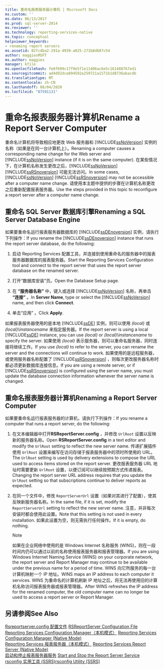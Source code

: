 ```yaml
---
title: 重命名报表服务器计算机 | Microsoft Docs
ms.custom: ''
ms.date: 06/13/2017
ms.prod: sql-server-2014
ms.reviewer: ''
ms.technology: reporting-services-native
ms.topic: conceptual
helpviewer_keywords:
- renaming report servers
ms.assetid: 82fc4ba2-291a-4939-a025-271b8d687c54
author: maggiesMSFT
ms.author: maggies
manager: kfile
ms.openlocfilehash: fe8f699c17f9e5f1e11406ac6e5c161488767ed1
ms.sourcegitcommit: ad4d92dce894592a259721a1571b1d8736abacdb
ms.translationtype: MT
ms.contentlocale: zh-CN
ms.lasthandoff: 08/04/2020
ms.locfileid: "87591131"
---
```

# <a name="rename-a-report-server-computer"></a><span data-ttu-id="74744-102">重命名报表服务器计算机</span><span class="sxs-lookup"><span data-stu-id="74744-102">Rename a Report Server Computer</span></span>
  <span data-ttu-id="74744-103">重命名计算机将导致相应地更改 Web 服务器和 [!INCLUDE[ssNoVersion](../../includes/ssnoversion-md.md)] 实例的名称（如果是在同一台计算机上）。</span><span class="sxs-lookup"><span data-stu-id="74744-103">Renaming a computer causes a corresponding name change for the Web server and [!INCLUDE[ssNoVersion](../../includes/ssnoversion-md.md)] instance (if it is on the same computer).</span></span> <span data-ttu-id="74744-104">在某些情况下，在计算机名称发生更改之后，[!INCLUDE[ssNoVersion](../../includes/ssnoversion-md.md)] [!INCLUDE[ssRSnoversion](../../includes/ssrsnoversion-md.md)] 可能无法访问。</span><span class="sxs-lookup"><span data-stu-id="74744-104">In some cases, [!INCLUDE[ssNoVersion](../../includes/ssnoversion-md.md)] [!INCLUDE[ssRSnoversion](../../includes/ssrsnoversion-md.md)] may not be accessible after a computer name change.</span></span> <span data-ttu-id="74744-105">请使用本主题中提供的步骤在计算机名称更改之后重新配置报表服务器。</span><span class="sxs-lookup"><span data-stu-id="74744-105">Use the steps provided in this topic to reconfigure a report server after a computer name change.</span></span>  
  
## <a name="renaming-a-sql-server-database-engine"></a><span data-ttu-id="74744-106">重命名 SQL Server 数据库引擎</span><span class="sxs-lookup"><span data-stu-id="74744-106">Renaming a SQL Server Database Engine</span></span>  
 <span data-ttu-id="74744-107">如果要重命名运行报表服务器数据库的 [!INCLUDE[ssDEnoversion](../../includes/ssdenoversion-md.md)] 实例，请执行下列操作：</span><span class="sxs-lookup"><span data-stu-id="74744-107">If you rename the [!INCLUDE[ssDEnoversion](../../includes/ssdenoversion-md.md)] instance that runs the report server database, do the following:</span></span>  
  
1.  <span data-ttu-id="74744-108">启动 Reporting Services 配置工具，并连接到使用重命名的服务器中的报表服务器数据库的报表服务器。</span><span class="sxs-lookup"><span data-stu-id="74744-108">Start the Reporting Services Configuration tool and connect to the report server that uses the report server database on the renamed server.</span></span>  
  
2.  <span data-ttu-id="74744-109">打开“数据库安装”页。</span><span class="sxs-lookup"><span data-stu-id="74744-109">Open the Database Setup page.</span></span>  
  
3.  <span data-ttu-id="74744-110">在 **“服务器名称”** 中，键入或选择 [!INCLUDE[ssNoVersion](../../includes/ssnoversion-md.md)] 名称，再单击 **“连接”** 。</span><span class="sxs-lookup"><span data-stu-id="74744-110">In **Server Name**, type or select the [!INCLUDE[ssNoVersion](../../includes/ssnoversion-md.md)] name, and then click **Connect**.</span></span>  
  
4.  <span data-ttu-id="74744-111">单击“应用”  。</span><span class="sxs-lookup"><span data-stu-id="74744-111">Click **Apply**.</span></span>  
  
 <span data-ttu-id="74744-112">如果报表服务器使用的是本地 [!INCLUDE[ssDE](../../includes/ssde-md.md)] 实例，则可以使用 *(local)* 或 *(local)\instancename* 来指定服务器。</span><span class="sxs-lookup"><span data-stu-id="74744-112">If the report server is using a local [!INCLUDE[ssDE](../../includes/ssde-md.md)] instance, you can use *(local)* or *(local)\instancename* to specify the server.</span></span> <span data-ttu-id="74744-113">如果使用 *(local)* 表示服务器，则可以重命名服务器，同时连接将继续工作。</span><span class="sxs-lookup"><span data-stu-id="74744-113">If you use *(local)* to refer to the server, you can rename the server and the connections will continue to work.</span></span> <span data-ttu-id="74744-114">如果使用的是远程服务器，或使用服务器名称配置了 [!INCLUDE[ssRSnoversion](../../includes/ssrsnoversion-md.md)] ，则每次更改服务器名称时都必须更新数据库连接信息。</span><span class="sxs-lookup"><span data-stu-id="74744-114">If you are using a remote server, or if [!INCLUDE[ssRSnoversion](../../includes/ssrsnoversion-md.md)] is configured using the server name, you must update the database connection information whenever the server name is changed.</span></span>  
  
## <a name="renaming-a-report-server-computer"></a><span data-ttu-id="74744-115">重命名报表服务器计算机</span><span class="sxs-lookup"><span data-stu-id="74744-115">Renaming a Report Server Computer</span></span>  
 <span data-ttu-id="74744-116">如果要重命名运行报表服务器的计算机，请执行下列操作：</span><span class="sxs-lookup"><span data-stu-id="74744-116">If you rename a computer that runs a report server, do the following:</span></span>  
  
1.  <span data-ttu-id="74744-117">在文本编辑器中打开**RSReportServer.config** ，并修改 `UrlRoot` 设置以反映新的服务器名称。</span><span class="sxs-lookup"><span data-stu-id="74744-117">Open **RSReportServer.config** in a text editor and modify the `UrlRoot` setting to reflect the new server name.</span></span> <span data-ttu-id="74744-118">传递扩展插件使用 `UrlRoot` 设置来编写在访问存储于报表服务器中的项时所使用的 URL。</span><span class="sxs-lookup"><span data-stu-id="74744-118">The `UrlRoot` setting is used by delivery extensions to compose the URL used to access items stored on the report server.</span></span> <span data-ttu-id="74744-119">更改报表服务器 URL 地址时需要更新 `UrlRoot` 设置，以便订阅可以继续按预期方式传递报表。</span><span class="sxs-lookup"><span data-stu-id="74744-119">Changing the report server URL address requires that you update the `UrlRoot` setting so that subscriptions continue to deliver reports as expected.</span></span>  
  
2.  <span data-ttu-id="74744-120">在同一个文件中，修改 `ReportServerUrl` 设置（如果对其进行了配置），使其反映新服务器名称。</span><span class="sxs-lookup"><span data-stu-id="74744-120">In the same file, if it is set, modify the `ReportServerUrl` setting to reflect the new server name.</span></span> <span data-ttu-id="74744-121">注意，并非每次安装时都会使用此设置。</span><span class="sxs-lookup"><span data-stu-id="74744-121">Note that this setting is not used in every installation.</span></span> <span data-ttu-id="74744-122">如果此设置为空，则无需执行任何操作。</span><span class="sxs-lookup"><span data-stu-id="74744-122">If it is empty, do nothing.</span></span>  
  
    > [!NOTE]  
    >  <span data-ttu-id="74744-123">如果在企业网络中使用的是 Windows Internet 名称服务 (WINS)，则在一段时间内仍可以通过以前的名称使用报表服务器和报表管理器。</span><span class="sxs-lookup"><span data-stu-id="74744-123">If you are using Windows Internet Naming Service (WINS) on your corporate network, the report server and Report Manager may continue to be available under the previous name for a period of time.</span></span> <span data-ttu-id="74744-124">WINS 向它所服务的每一台计算机映射一个 IP 地址。</span><span class="sxs-lookup"><span data-stu-id="74744-124">WINS maps an IP address to each computer it services.</span></span> <span data-ttu-id="74744-125">WINS 为重命名的计算机刷新 IP 地址之后，将无法再使用旧的计算机名称访问报表服务器或报表管理器。</span><span class="sxs-lookup"><span data-stu-id="74744-125">After WINS refreshes the IP address for the renamed computer, the old computer name can no longer be used to access a report server or Report Manager.</span></span>  
  
## <a name="see-also"></a><span data-ttu-id="74744-126">另请参阅</span><span class="sxs-lookup"><span data-stu-id="74744-126">See Also</span></span>  
 <span data-ttu-id="74744-127">[Rsreportserver.config 配置文件](rsreportserver-config-configuration-file.md) </span><span class="sxs-lookup"><span data-stu-id="74744-127">[RSReportServer Configuration File](rsreportserver-config-configuration-file.md) </span></span>  
 <span data-ttu-id="74744-128">[Reporting Services Configuration Manager（本机模式）](../../sql-server/install/reporting-services-configuration-manager-native-mode.md) </span><span class="sxs-lookup"><span data-stu-id="74744-128">[Reporting Services Configuration Manager &#40;Native Mode&#41;](../../sql-server/install/reporting-services-configuration-manager-native-mode.md) </span></span>  
 <span data-ttu-id="74744-129">[Reporting Services 报表服务器（本机模式）](reporting-services-report-server-native-mode.md) </span><span class="sxs-lookup"><span data-stu-id="74744-129">[Reporting Services Report Server &#40;Native Mode&#41;](reporting-services-report-server-native-mode.md) </span></span>  
 <span data-ttu-id="74744-130">[启动和停止报表服务器服务](start-and-stop-the-report-server-service.md) </span><span class="sxs-lookup"><span data-stu-id="74744-130">[Start and Stop the Report Server Service](start-and-stop-the-report-server-service.md) </span></span>  
 [<span data-ttu-id="74744-131">rsconfig 实用工具 (SSRS)</span><span class="sxs-lookup"><span data-stu-id="74744-131">rsconfig Utility &#40;SSRS&#41;</span></span>](../tools/rsconfig-utility-ssrs.md)  
  
  
